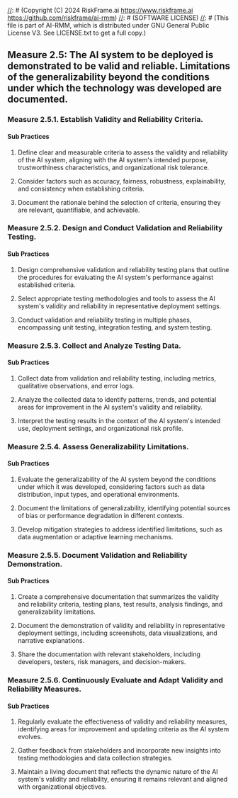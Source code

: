 [//]: # (COPYRIGHT)
[//]: # (RiskFrame.ai - AI Risk Management and Resilience Framework)
[//]: # (Copyright (C) 2024 RiskFrame.ai https://www.riskframe.ai https://github.com/riskframe/ai-rmm)
[//]: # (SOFTWARE LICENSE)
[//]: # (This file is part of AI-RMM, which is distributed under GNU General Public License V3. See LICENSE.txt to get a full copy.)
    
## Measure 2.5: The AI system to be deployed is demonstrated to be valid and reliable. Limitations of the generalizability beyond the conditions under which the technology was developed are documented.

### Measure 2.5.1. Establish Validity and Reliability Criteria.

#### Sub Practices

1. Define clear and measurable criteria to assess the validity and reliability of the AI system, aligning with the AI system's intended purpose, trustworthiness characteristics, and organizational risk tolerance.

2. Consider factors such as accuracy, fairness, robustness, explainability, and consistency when establishing criteria.

3. Document the rationale behind the selection of criteria, ensuring they are relevant, quantifiable, and achievable.

### Measure 2.5.2. Design and Conduct Validation and Reliability Testing.

#### Sub Practices

1. Design comprehensive validation and reliability testing plans that outline the procedures for evaluating the AI system's performance against established criteria.

2. Select appropriate testing methodologies and tools to assess the AI system's validity and reliability in representative deployment settings.

3. Conduct validation and reliability testing in multiple phases, encompassing unit testing, integration testing, and system testing.

### Measure 2.5.3. Collect and Analyze Testing Data.

#### Sub Practices

1. Collect data from validation and reliability testing, including metrics, qualitative observations, and error logs.

2. Analyze the collected data to identify patterns, trends, and potential areas for improvement in the AI system's validity and reliability.

3. Interpret the testing results in the context of the AI system's intended use, deployment settings, and organizational risk profile.

### Measure 2.5.4. Assess Generalizability Limitations.

#### Sub Practices

1. Evaluate the generalizability of the AI system beyond the conditions under which it was developed, considering factors such as data distribution, input types, and operational environments.

2. Document the limitations of generalizability, identifying potential sources of bias or performance degradation in different contexts.

3. Develop mitigation strategies to address identified limitations, such as data augmentation or adaptive learning mechanisms.

### Measure 2.5.5. Document Validation and Reliability Demonstration.

#### Sub Practices

1. Create a comprehensive documentation that summarizes the validity and reliability criteria, testing plans, test results, analysis findings, and generalizability limitations.

2. Document the demonstration of validity and reliability in representative deployment settings, including screenshots, data visualizations, and narrative explanations.

3. Share the documentation with relevant stakeholders, including developers, testers, risk managers, and decision-makers.

### Measure 2.5.6. Continuously Evaluate and Adapt Validity and Reliability Measures.

#### Sub Practices

1. Regularly evaluate the effectiveness of validity and reliability measures, identifying areas for improvement and updating criteria as the AI system evolves.

2. Gather feedback from stakeholders and incorporate new insights into testing methodologies and data collection strategies.

3. Maintain a living document that reflects the dynamic nature of the AI system's validity and reliability, ensuring it remains relevant and aligned with organizational objectives.

